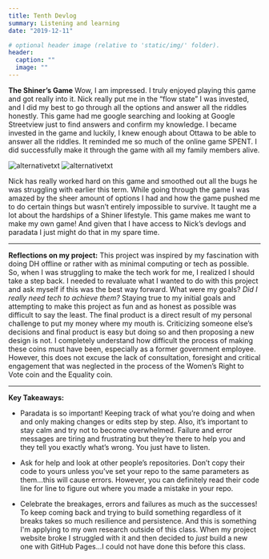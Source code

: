```yaml
---
title: Tenth Devlog
summary: Listening and learning
date: "2019-12-11"

# optional header image (relative to 'static/img/' folder).
header:
  caption: ""
  image: ""
---
```


**The Shiner’s Game**
Wow, I am impressed. I truly enjoyed playing this game and got really into it. Nick really put me in the “flow state” I was invested, and I did my best to go through all the options and answer all the riddles honestly.
This game had me google searching and looking at Google Streetview just to find answers and confirm my knowledge. I became invested in the game and luckily, I knew enough about Ottawa to be able to answer all the riddles. It reminded me so much of the online game SPENT. I did successfully make it through the game with all my family members alive.

![alternativetxt](/img/Screenshot-870.png)    ![alternativetxt](/img/Screenshot-871.png)

Nick has really worked hard on this game and smoothed out all the bugs he was struggling with earlier this term. While going through the game I was amazed by the sheer amount of options I had and how the game pushed me to do certain things but wasn’t entirely impossible to survive. It taught me a lot about the hardships of a Shiner lifestyle. 
This game makes me want to make my own game! And given that I have access to Nick’s devlogs and paradata I just might do that in my spare time.

****

**Reflections on my project:**
This project was inspired by my fascination with doing DH offline or rather with as minimal computing or tech as possible. So, when I was struggling to make the tech work for me, I realized I should take a step back. I needed to revaluate what I wanted to do with this project and ask myself if this was the best way forward. What were my goals? 
*Did I really need tech to achieve them?* 
Staying true to my initial goals and attempting to make this project as fun and as honest as possible was difficult to say the least. The final product is a direct result of my personal challenge to put my money where my mouth is. Criticizing someone else’s decisions and final product is easy but doing so and then proposing a new design is not. I completely understand how difficult the process of making these coins must have been, especially as a former government employee. However, this does not excuse the lack of consultation, foresight and critical engagement that was neglected in the process of the Women’s Right to Vote coin and the Equality coin.

****

**Key Takeaways:**
- Paradata is so important! Keeping track of what you’re doing and when and only making changes or edits step by step. Also, it’s important to stay calm and try not to become overwhelmed. Failure and error messages are tiring and frustrating but they’re there to help you and they tell you exactly what’s wrong. You just have to listen.

- Ask for help and look at other people’s repositories. Don’t copy their code to yours unless you’ve set your repo to the same parameters as them…this will cause errors. However, you can definitely read their code line for line to figure out where you made a mistake in your repo.

- Celebrate the breakages, errors and failures as much as the successes! To keep coming back and trying to build something regardless of it breaks takes so much resilience and persistence. And this is something I'm applying to my own research outside of this class. When my project website broke I struggled with it and then decided to *just* build a new one with GitHub Pages...I could not have done this before this class. 
